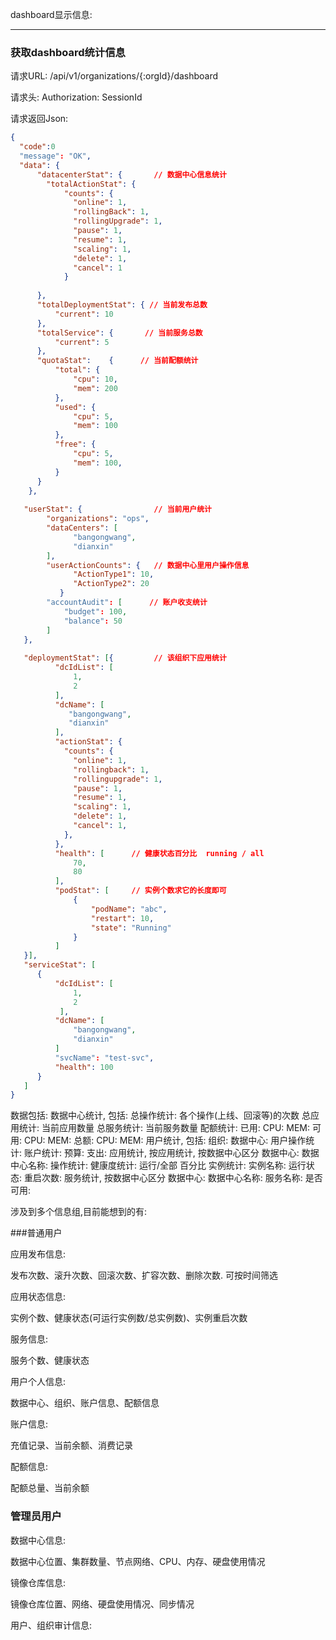 dashboard显示信息:

--------

### 获取dashboard统计信息

请求URL: /api/v1/organizations/{:orgId}/dashboard 

请求头: Authorization: SessionId

请求返回Json:

```json
{
  "code":0
  "message": "OK",
  "data": {
      "datacenterStat": {       // 数据中心信息统计
        "totalActionStat": {
            "counts": {
              "online": 1,
              "rollingBack": 1,
              "rollingUpgrade": 1,
              "pause": 1,
              "resume": 1,
              "scaling": 1,
              "delete": 1,
              "cancel": 1
            }
           
      },
      "totalDeploymentStat": { // 当前发布总数
          "current": 10
      },
      "totalService": {       // 当前服务总数
          "current": 5 
      },
      "quotaStat":    {      // 当前配额统计
          "total": {
              "cpu": 10,
              "mem": 200
          },
          "used": {
              "cpu": 5,
              "mem": 100
          }, 
          "free": {
              "cpu": 5,
              "mem": 100,
          }
      }
    },
    
   "userStat": {                // 当前用户统计
        "organizations": "ops",
        "dataCenters": [
              "bangongwang",
              "dianxin"
        ],
        "userActionCounts": {   // 数据中心里用户操作信息
              "ActionType1": 10,
              "ActionType2": 20
           } 
        "accountAudit": [      // 账户收支统计
            "budget": 100,
            "balance": 50
        ]
   },
   
   "deploymentStat": [{         // 该组织下应用统计
          "dcIdList": [
              1,
              2
          ],
          "dcName": [
             "bangongwang",
             "dianxin"
          ],
          "actionStat": {
            "counts": {
              "online": 1,
              "rollingback": 1,
              "rollingupgrade": 1,
              "pause": 1,
              "resume": 1,
              "scaling": 1,
              "delete": 1,
              "cancel": 1,
            },
          }, 
          "health": [      // 健康状态百分比  running / all
              70,
              80
          ],
          "podStat": [     // 实例个数求它的长度即可
              {
                  "podName": "abc",
                  "restart": 10,
                  "state": "Running"
              } 
          ]
   }],
   "serviceStat": [
      {
          "dcIdList": [
              1,
              2
           ],
          "dcName": [
              "bangongwang",
              "dianxin"
          ]
          "svcName": "test-svc",
          "health": 100
      }       
   ]
} 

```


数据包括:
    数据中心统计, 包括:
        总操作统计: 各个操作(上线、回滚等)的次数
        总应用统计: 当前应用数量
        总服务统计: 当前服务数量
        配额统计: 
            已用:
                CPU:
                MEM:
            可用:
                CPU:
                MEM:
            总额:
                CPU:
                MEM:
    用户统计, 包括:
        组织:
        数据中心:
        用户操作统计:
        账户统计:
            预算:
            支出:
    应用统计, 按应用统计, 按数据中心区分
        数据中心:
        数据中心名称:
        操作统计:
        健康度统计: 运行/全部 百分比
        实例统计:
            实例名称:
            运行状态:
            重启次数:
    服务统计, 按数据中心区分
        数据中心:
        数据中心名称:
        服务名称:
        是否可用:


涉及到多个信息组,目前能想到的有:

###普通用户

应用发布信息:

发布次数、滚升次数、回滚次数、扩容次数、删除次数. 可按时间筛选

应用状态信息:

实例个数、健康状态(可运行实例数/总实例数)、实例重启次数

服务信息:

服务个数、健康状态

用户个人信息:

数据中心、组织、账户信息、配额信息

账户信息:

充值记录、当前余额、消费记录

配额信息:

配额总量、当前余额


### 管理员用户

数据中心信息:

数据中心位置、集群数量、节点网络、CPU、内存、硬盘使用情况

镜像仓库信息:

镜像仓库位置、网络、硬盘使用情况、同步情况

用户、组织审计信息:

